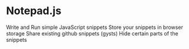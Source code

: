 # Notepad.js

Write and Run simple JavaScript snippets
Store your snippets in browser storage
Share existing github snippets (gysts)
Hide certain parts of the snippets

